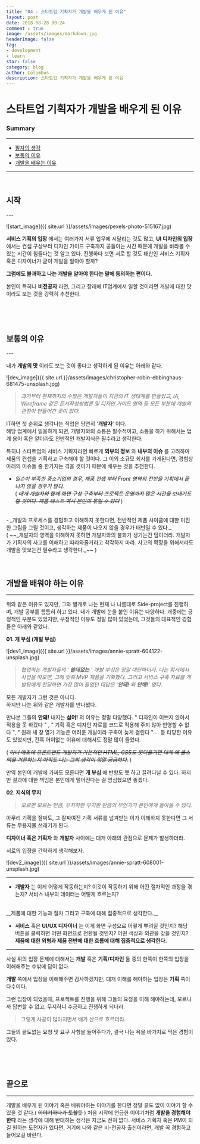 ```yaml
---
title: "04 : 스타트업 기획자가 개발을 배우게 된 이유"
layout: post
date: 2018-08-28 00:24
comment : true
image: /assets/images/markdown.jpg
headerImage: false
tag:
- development
- learn
star: false
category: blog
author: Columbus
description: 스타트업 기획자가 개발을 배우게 된 이유
---
```


# 스타트업 기획자가 개발을 배우게 된 이유

### Summary
---

* [필자의 생각](#Start)
* [보통의 이유](#reason_01)
* [개발을 배우는 이유](#reason_02)

---
<br />

<div id="Start">
<h2>시작</h2>
</div>
---

![start_image]({{ site.url }}/assets/images/pexels-photo-515167.jpg)

__서비스 기획의 입장__ 에서는 여러가지 서류 업무에 시달리는 것도 많고,
__UI 디자인의 입장__ 에서는 컨셉 구상부터 디자인 가이드 구축까지 공들이는 시간 때문에 개발을 바라볼 수 있는 시간이 힘들다는 것 알고 있다.
진행하다 보면 서로 할 것도 태산인 서비스 기획자 혹은 디자이너가 굳이 개발을 알아야 할까?

__그럼에도 불과하고 나는 개발을 알아야 한다는 말에 동의하는 편이다.__

본인이 특히나 __비전공자__ 라면, 그리고 장래에 IT업계에서 일할 것이라면 개발에 대한 맛이라도 보는 것을 강력히 추천한다.

<br />
<br />
<br />

<div id="reason_01">
<h2>보통의 이유</h2>
</div>
---

내가 __개발의 맛__ 이라도 보는 것이 좋다고 생각하게 된 이유는 아래와 같다.

![dev_image]({{ site.url }}/assets/images/christopher-robin-ebbinghaus-681475-unsplash.jpg)

>_과거부터 현재까지의 수많은 개발자들이 지금의 IT 생태계를 만들었고, IA, Wireframe 같은 문서작성방법론 및 디자인 가이드 영역 등 모든 부분에 개발의 관점이 안들어간 곳이 없다._

IT하면 첫 순위로 생각나는 직업은 당연히 '__개발자__' 이다.<br>
해당 업계에서 일을하게 되면, 개발자와의 소통은 필수적이고, 소통을 하기 위해서는 업계 용어 혹은 얕더라도 전반적인 개발지식은 필수라고 생각한다.

특히나 스타트업의 서비스 기획자라면 빠르게 __외부의 정보__ 와 __내부의 이슈__ 를 고려하여 제품의 컨셉을 기획하고 구축해야 할 것이다. 그 이외 소규모 회사를 가게된다면, 경험상 아래의 이슈들 중 한가지는 겪을 것이기 때문에 배우는 것을 추천한다.

- _일손이 부족한 중소기업의 경우, 제품 컨셉 부터 Front 영역의 전반을 기획에서 끝나지 않을 경우가 많다._<br>
( ~~_대개 개발자와 함께 화면 구성 구축부터 프로젝트 운영까지 많은 시간을 보내기도 할 것이다. 제품 테스트 역시 본인의 몫일 수 있다_~~ )

<br>
- _개발의 프로세스를 경험하고 이해하지 못한다면, 전반적인 제품 사이클에 대한 미진한 그림을 그릴 것이고, 생각하는 제품이 나오지 않을 경우가 태반일 수 있다._<br>
( ~~_개발자의 영역을 이해하지 못하면 개발자와의 불화가 생기는건 덤이더라. 개발자가 기획자의 사고를 이해하고 따라와줄거라고 착각하지 마라. 사고의 확장을 위해서라도 개발을 맛보는건 필수라고 생각한다._~~ )

<br />
<br />
<br />

<div id="reason_02">
<h2>개발을 배워야 하는 이유</h2>
</div>

---

위와 같은 이유도 있지만, 그와 별개로 나는 현재 나 나름대로 Side-project를 진행하며, 개발 공부를 틈틈히 하고 있다.
내가 개발에 눈을 붙인 이유는 다양하다.
개중에는 긍정적인 부분도 있었지만, 부정적인 이유도 정말 많이 있었는데, 그것들의 대표적인 경험들은 아래와 같았다.


__01. 개 부심 (개발 부심)__

![dev1_image]({{ site.url }}/assets/images/annie-spratt-604122-unsplash.jpg)

> _협업하는 개발자들의 ' __쓸데없는__ ' 개발 부심은 정말 대단하더라. 나는 회사에서 사업을 따오면, 그에 맞춰 MVP 제품을 기획했다. 그리고 서비스 구축 자료를 개발팀에게 전달하면 가장 많이 들었던 대답은 '__안돼!__ 와 __안해!__' 였다._

모든 개발자가 그런 것은 아니다. <br>
하지만 나는 위와 같은 개발자를 만나봤다.

만나본 그들의 __안돼!__ 내지는 __싫어!__ 의 이유는 정말 다양했다.
" 디자인이 이쁘지 않아서 적용을 못 하겠다 " , " 기획 혹은 디자인 자료를 코드로 적용해 주지 않아 반영할 수 없다 ", " 원래 새 창 열기 기능은 어려운 개발이라 구축이 늦게 걸린다 "…. 등 타당한 이유도 있었지만, 간혹 어이없는 이유에 대해서도 정말 많이 들었다.

( ~~_아니 애초에 프론트앤드 개발자가 기본적인 HTML, CSS도 못다룰거면 대체 왜 풀스택을 거론하는지 아직도 나는 그의 생각이 정말 궁금하다._~~ )

만약 본인이 개발에 가짜도 모른다면 __개 부심__ 에 반항도 못 하고 끌려다닐 수 있다.
하지만 결과에 대한 책임은 본인에게 떨어진다는 걸 명심했으면 좋겠다.
<br />

__02. 지식의 무지__

> _모르면 모르는 만큼, 무지하면 무지한 만큼의 무언가가 본인에게 돌아올 수 있다._

아무리 기획을 잘짜도, 그 잘짜여진 기획 서류를 넘겨받는 이가 이해하지 못한다면 그 서류는 무용지물 쓰래기가 된다.

__디자이너 혹은 기획자__ 와 __개발자__ 사이에는 대개 아래의 관점으로 문제가 발생하더라.

서로의 입장을 간략하게 생각해보자.

![dev2_image]({{ site.url }}/assets/images/annie-spratt-608001-unsplash.jpg)

---
- __개발자__ 는 이게 어떻게 작동하는지? 이것이 작동하기 위해 어떤 절차적인 과정을 겪는지? 서비스 내부의 데이터는 어떻게 흐르는지?
<br>
__제품에 대한 기능과 절차 그리고 구축에 대해 집중적으로 생각한다.__

<br>

- __서비스__ 혹은 __UI/UX 디자이너__ 는 이게 화면 구성으로 어떻게 뿌려질 것인지? 해당 버튼을 클릭하면 어떤 화면으로 전환될 것인지? 어떤 색상과 외관을 갖을 것인지?<br>
__제품에 대한 외형과 제품 전반에 대한 흐름에 대해 집중적으로 생각한다.__

---

사실 위의 입장 문제에 대해서는
__개발__ 혹은 __기획/디자인__ 둘 중의 한쪽이 한쪽의 입장을 이해해주는 수밖에 답이 없다.

__개발__ 쪽에서 입장을 이해해주면 감사하겠지만, 대개 이해를 해야하는 입장은 __기획__ 쪽이 다수이다.

그런 입장이 되었을때, 프로젝트를 진행을 위해 그들의 요청을 이해 해야하는데, 모르니까 답변할 수 없고, 무지하니 수긍하고 진행하게 되더라.

> 그렇게 사공이 많아지면서 배가 산으로 흐르더라.

그들의 끝도없는 요청 및 요구 사항을 들어주다가, 결국 나는 욕을 바가지로 먹은 경험이 있다.

<br />
<br />
<br />

## 끝으로
---

개발을 배우게 된 이야기 혹은 배워야하는 이야기를 한다면 정말 끝도 없이 이야기 할 수 있을 것 같다.( ~~이야기하다가 토할듯~~ )
처음 시작에 언급한 이야기처럼 __개발을 경험해야한다__ 라는 생각에 대해 반대하는 생각은 지금도 전혀 없다.
서비스 기획자 혹은 PM이 되길 원하는 도전자가 있다면, 거기에 나와 같은 비-전공자 출신이라면, 개발 꼭 경험하고 들어오길 바란다.
<br />
<br />
<br />
